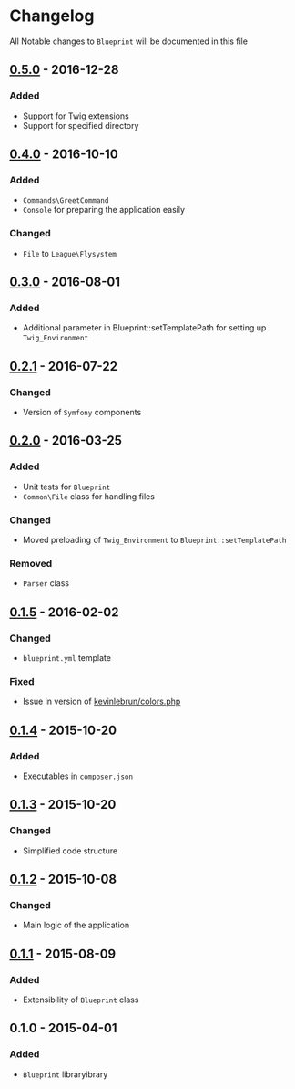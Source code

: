# Changelog

All Notable changes to `Blueprint` will be documented in this file

## [0.5.0](https://github.com/rougin/blueprint/compare/v0.4.0...v0.5.0) - 2016-12-28

### Added
- Support for Twig extensions
- Support for specified directory

## [0.4.0](https://github.com/rougin/blueprint/compare/v0.3.0...v0.4.0) - 2016-10-10

### Added
- `Commands\GreetCommand`
- `Console` for preparing the application easily

### Changed
- `File` to `League\Flysystem`

## [0.3.0](https://github.com/rougin/blueprint/compare/v0.2.1...v0.3.0) - 2016-08-01

### Added
- Additional parameter in Blueprint::setTemplatePath for setting up `Twig_Environment`

## [0.2.1](https://github.com/rougin/blueprint/compare/v0.2.0...v0.2.1) - 2016-07-22

### Changed
- Version of `Symfony` components

## [0.2.0](https://github.com/rougin/blueprint/compare/v0.1.5...v0.2.0) - 2016-03-25

### Added
- Unit tests for `Blueprint`
- `Common\File` class for handling files

### Changed
- Moved preloading of `Twig_Environment` to `Blueprint::setTemplatePath`

### Removed
- `Parser` class

## [0.1.5](https://github.com/rougin/blueprint/compare/v0.1.4...v0.1.5) - 2016-02-02

### Changed
- `blueprint.yml` template

### Fixed
- Issue in version of [kevinlebrun/colors.php](https://github.com/kevinlebrun/colors.php)

## [0.1.4](https://github.com/rougin/blueprint/compare/v0.1.3...v0.1.4) - 2015-10-20

### Added
- Executables in `composer.json`

## [0.1.3](https://github.com/rougin/blueprint/compare/v0.1.2...v0.1.3) - 2015-10-20

### Changed
- Simplified code structure

## [0.1.2](https://github.com/rougin/blueprint/compare/v0.1.1...v0.1.2) - 2015-10-08

### Changed
- Main logic of the application

## [0.1.1](https://github.com/rougin/blueprint/compare/v0.1.0...v0.1.1) - 2015-08-09

### Added
- Extensibility of `Blueprint` class

## 0.1.0 - 2015-04-01

### Added
- `Blueprint` libraryibrary